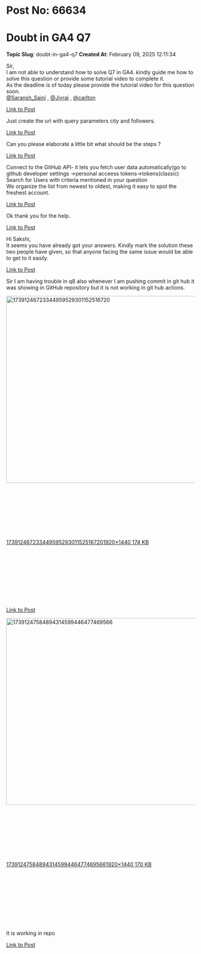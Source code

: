 # Post No: 66634
# Doubt in GA4 Q7
**Topic Slug**: doubt-in-ga4-q7
**Created At**: February 09, 2025 12:11:34

Sir,<br>
I am not able to understand how to solve Q7 in GA4. kindly guide me how to solve this question or provide some tutorial video to complete it.<br>
As the deadline is of today please provide the tutorial video for this question soon.<br>
<a class="mention" href="/u/saransh_saini">@Saransh_Saini</a> , <a class="mention" href="/u/jivraj">@Jivraj</a> , <a class="mention" href="/u/carlton">@carlton</a>

[Link to Post](https://discourse.onlinedegree.iitm.ac.in/t/doubt-in-ga4-q7/592585)

Just create the url with query parameters city and followers.

[Link to Post](https://discourse.onlinedegree.iitm.ac.in/t/doubt-in-ga4-q7/592816)

Can you please elaborate a little bit what should be the steps ?

[Link to Post](https://discourse.onlinedegree.iitm.ac.in/t/doubt-in-ga4-q7/592972)

Connect to the GitHub API-  it lets you fetch user data automatically(go to github developer settings -&gt;personal acceess tokens-&gt;tokens(classic)<br>
Search for Users with criteria mentioned in your question<br>
We organize the list from newest to oldest, making it easy to spot the freshest account.

[Link to Post](https://discourse.onlinedegree.iitm.ac.in/t/doubt-in-ga4-q7/592990)

Ok thank you for the help.

[Link to Post](https://discourse.onlinedegree.iitm.ac.in/t/doubt-in-ga4-q7/593003)

Hi Sakshi,<br>
It seems you have already got your answers. Kindly mark the solution these two people have given, so that anyone facing the same issue would be able to get to it easily.

[Link to Post](https://discourse.onlinedegree.iitm.ac.in/t/doubt-in-ga4-q7/593026)

Sir I am having trouble in q8 also whenever I am pushing commit in git hub it was showing in GitHub repository but it is not working in git hub actions.<br>
<div class="lightbox-wrapper"><a class="lightbox" href="https://europe1.discourse-cdn.com/flex013/uploads/iitm/original/3X/9/2/92ea4dcea08bee572e3014e2643e84c2d1ad1265.jpeg" data-download-href="/uploads/short-url/kXFHGhOEC2NV5cjQ3lOpM78i47j.jpeg?dl=1" title="17391246723344959529301152516720" rel="noopener nofollow ugc"><img src="https://europe1.discourse-cdn.com/flex013/uploads/iitm/optimized/3X/9/2/92ea4dcea08bee572e3014e2643e84c2d1ad1265_2_666x500.jpeg" alt="17391246723344959529301152516720" data-base62-sha1="kXFHGhOEC2NV5cjQ3lOpM78i47j" width="666" height="500" srcset="https://europe1.discourse-cdn.com/flex013/uploads/iitm/optimized/3X/9/2/92ea4dcea08bee572e3014e2643e84c2d1ad1265_2_666x500.jpeg, https://europe1.discourse-cdn.com/flex013/uploads/iitm/optimized/3X/9/2/92ea4dcea08bee572e3014e2643e84c2d1ad1265_2_999x750.jpeg 1.5x, https://europe1.discourse-cdn.com/flex013/uploads/iitm/optimized/3X/9/2/92ea4dcea08bee572e3014e2643e84c2d1ad1265_2_1332x1000.jpeg 2x" data-dominant-color="646361"><div class="meta"><svg class="fa d-icon d-icon-far-image svg-icon" aria-hidden="true"><use href="#far-image"></use></svg><span class="filename">17391246723344959529301152516720</span><span class="informations">1920×1440 174 KB</span><svg class="fa d-icon d-icon-discourse-expand svg-icon" aria-hidden="true"><use href="#discourse-expand"></use></svg></div></a></div>

[Link to Post](https://discourse.onlinedegree.iitm.ac.in/t/doubt-in-ga4-q7/593223)

<div class="lightbox-wrapper"><a class="lightbox" href="https://europe1.discourse-cdn.com/flex013/uploads/iitm/original/3X/0/d/0d4f66d2d15a90c43877612db24b4fc030d6b439.jpeg" data-download-href="/uploads/short-url/1TKk6TNFho6k20gVctIkN9Cdl3j.jpeg?dl=1" title="17391247584894314599446477469566" rel="noopener nofollow ugc"><img src="https://europe1.discourse-cdn.com/flex013/uploads/iitm/optimized/3X/0/d/0d4f66d2d15a90c43877612db24b4fc030d6b439_2_666x500.jpeg" alt="17391247584894314599446477469566" data-base62-sha1="1TKk6TNFho6k20gVctIkN9Cdl3j" width="666" height="500" srcset="https://europe1.discourse-cdn.com/flex013/uploads/iitm/optimized/3X/0/d/0d4f66d2d15a90c43877612db24b4fc030d6b439_2_666x500.jpeg, https://europe1.discourse-cdn.com/flex013/uploads/iitm/optimized/3X/0/d/0d4f66d2d15a90c43877612db24b4fc030d6b439_2_999x750.jpeg 1.5x, https://europe1.discourse-cdn.com/flex013/uploads/iitm/optimized/3X/0/d/0d4f66d2d15a90c43877612db24b4fc030d6b439_2_1332x1000.jpeg 2x" data-dominant-color="636361"><div class="meta"><svg class="fa d-icon d-icon-far-image svg-icon" aria-hidden="true"><use href="#far-image"></use></svg><span class="filename">17391247584894314599446477469566</span><span class="informations">1920×1440 170 KB</span><svg class="fa d-icon d-icon-discourse-expand svg-icon" aria-hidden="true"><use href="#discourse-expand"></use></svg></div></a></div><br>
It is working in repo

[Link to Post](https://discourse.onlinedegree.iitm.ac.in/t/doubt-in-ga4-q7/593227)

